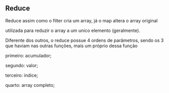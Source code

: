 ## Reduce

Reduce assim como o filter cria um array, já o map altera o array original

utilizada para reduzir o array a um unico elemento (geralmente).

Diferente dos outros, o reduce possue 4 ordens de parâmetros, sendo os 3 que haviam nas outras funções, mais um próprio dessa função

primeiro: acumulador;

segundo: valor;

terceiro: indice;

quarto: array completo;

